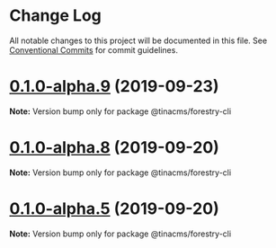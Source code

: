 # Change Log

All notable changes to this project will be documented in this file.
See [Conventional Commits](https://conventionalcommits.org) for commit guidelines.

# [0.1.0-alpha.9](https://github.com/tinacms/tinacms/compare/@tinacms/forestry-cli@0.1.0-alpha.8...@tinacms/forestry-cli@0.1.0-alpha.9) (2019-09-23)

**Note:** Version bump only for package @tinacms/forestry-cli





# [0.1.0-alpha.8](https://github.com/tinacms/tinacms/compare/@tinacms/forestry-cli@0.1.0-alpha.4...@tinacms/forestry-cli@0.1.0-alpha.8) (2019-09-20)

**Note:** Version bump only for package @tinacms/forestry-cli





# [0.1.0-alpha.5](https://github.com/tinacms/tinacms/compare/@tinacms/forestry-cli@0.1.0-alpha.4...@tinacms/forestry-cli@0.1.0-alpha.5) (2019-09-20)

**Note:** Version bump only for package @tinacms/forestry-cli
